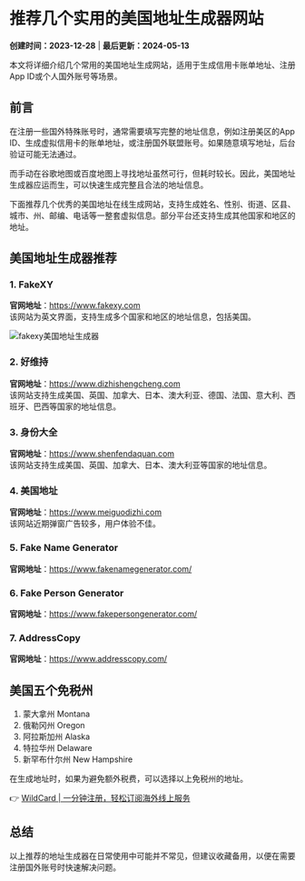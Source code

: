 # 推荐几个实用的美国地址生成器网站

**创建时间：2023-12-28** | **最后更新：2024-05-13**

本文将详细介绍几个常用的美国地址生成网站，适用于生成信用卡账单地址、注册App ID或个人国外账号等场景。

## 前言

在注册一些国外特殊账号时，通常需要填写完整的地址信息，例如注册美区的App ID、生成虚拟信用卡的账单地址，或注册国外联盟账号。如果随意填写地址，后台验证可能无法通过。

而手动在谷歌地图或百度地图上寻找地址虽然可行，但耗时较长。因此，美国地址生成器应运而生，可以快速生成完整且合法的地址信息。

下面推荐几个优秀的美国地址在线生成网站，支持生成姓名、性别、街道、区县、城市、州、邮编、电话等一整套虚拟信息。部分平台还支持生成其他国家和地区的地址。

## 美国地址生成器推荐

### 1. FakeXY
**官网地址**：https://www.fakexy.com  
该网站为英文界面，支持生成多个国家和地区的地址信息，包括美国。

![fakexy美国地址生成器](https://bbtdd.com/img/576946051067.webp)

### 2. 好维持
**官网地址**：https://www.dizhishengcheng.com  
该网站支持生成美国、英国、加拿大、日本、澳大利亚、德国、法国、意大利、西班牙、巴西等国家的地址信息。

### 3. 身份大全
**官网地址**：https://www.shenfendaquan.com  
该网站支持生成美国、英国、加拿大、日本、澳大利亚等国家的地址信息。

### 4. 美国地址
**官网地址**：https://www.meiguodizhi.com  
该网站近期弹窗广告较多，用户体验不佳。

### 5. Fake Name Generator
**官网地址**：https://www.fakenamegenerator.com/

### 6. Fake Person Generator
**官网地址**：https://www.fakepersongenerator.com/

### 7. AddressCopy
**官网地址**：https://www.addresscopy.com/

## 美国五个免税州
1. 蒙大拿州 Montana  
2. 俄勒冈州 Oregon  
3. 阿拉斯加州 Alaska  
4. 特拉华州 Delaware  
5. 新罕布什尔州 New Hampshire  

在生成地址时，如果为避免额外税费，可以选择以上免税州的地址。

👉 [WildCard | 一分钟注册，轻松订阅海外线上服务](https://bbtdd.com/WildCard)

## 总结
以上推荐的地址生成器在日常使用中可能并不常见，但建议收藏备用，以便在需要注册国外账号时快速解决问题。